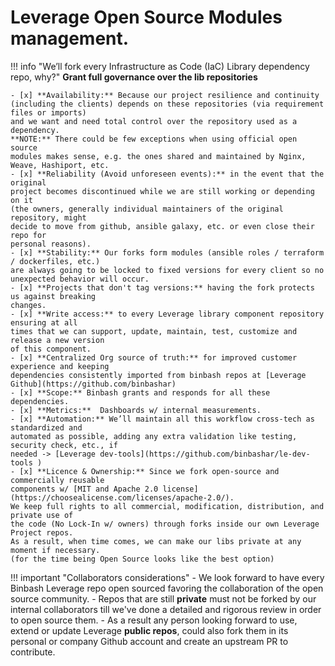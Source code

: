 # Leverage Open Source Modules management.


!!! info "We’ll fork every Infrastructure as Code (IaC) Library dependency repo, why?"
    **Grant full governance over the lib repositories**

    - [x] **Availability:** Because our project resilience and continuity
    (including the clients) depends on these repositories (via requirement files or imports)
    and we want and need total control over the repository used as a dependency.
    **NOTE:** There could be few exceptions when using official open source
    modules makes sense, e.g. the ones shared and maintained by Nginx, Weave, Hashiport, etc.
    - [x] **Reliability (Avoid unforeseen events):** in the event that the original 
    project becomes discontinued while we are still working or depending on it
    (the owners, generally individual maintainers of the original repository, might
    decide to move from github, ansible galaxy, etc. or even close their repo for
    personal reasons).
    - [x] **Stability:** Our forks form modules (ansible roles / terraform / dockerfiles, etc.)
    are always going to be locked to fixed versions for every client so no unexpected behavior will occur.
    - [x] **Projects that don't tag versions:** having the fork protects us against breaking
    changes.
    - [x] **Write access:** to every Leverage library component repository ensuring at all
    times that we can support, update, maintain, test, customize and release a new version
    of this component.
    - [x] **Centralized Org source of truth:** for improved customer experience and keeping
    dependencies consistently imported from binbash repos at [Leverage Github](https://github.com/binbashar)
    - [x] **Scope:** Binbash grants and responds for all these dependencies.
    - [x] **Metrics:**  Dashboards w/ internal measurements.
    - [x] **Automation:** We’ll maintain all this workflow cross-tech as standardized and
    automated as possible, adding any extra validation like testing, security check, etc., if
    needed -> [Leverage dev-tools](https://github.com/binbashar/le-dev-tools )
    - [x] **Licence & Ownership:** Since we fork open-source and commercially reusable
    components w/ [MIT and Apache 2.0 license](https://choosealicense.com/licenses/apache-2.0/). 
    We keep full rights to all commercial, modification, distribution, and private use of
    the code (No Lock-In w/ owners) through forks inside our own Leverage Project repos. 
    As a result, when time comes, we can make our libs private at any moment if necessary.
    (for the time being Open Source looks like the best option)

!!! important "Collaborators considerations"
    - We look forward to have every Binbash Leverage repo open sourced favoring the 
    collaboration of the open source community. 
    - Repos that are still **private** must not be forked by our internal collaborators
    till we've done a detailed and rigorous review in order to open source them.
    - As a result any person looking forward to use, extend or update Leverage **public repos**,
    could also fork them in its personal or company Github account and create an upstream
    PR to contribute.
